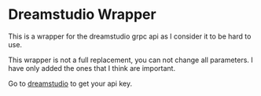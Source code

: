 # Dreamstudio Wrapper

This is a wrapper for the dreamstudio grpc api as I consider it to be hard to use.

This wrapper is not a full replacement, you can not change all parameters. I have only added the ones that I think are important.

Go to [dreamstudio](https://beta.dreamstudio.ai/membership?tab=apiKeys) to get your api key.
